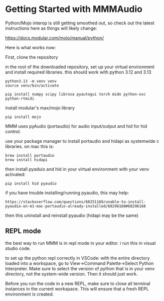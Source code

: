 # Getting Started with MMMAudio

Python/Mojo interop is still getting smoothed out, so check out the latest instructions here as things will likely change:

https://docs.modular.com/mojo/manual/python/

Here is what works now:

First, clone the repository

in the root of the downloaded repository, set up your virtual environment and install required libraries. this should work with python 3.12 and 3.13
```
python3.13 -m venv venv
source venv/bin/activate

pip install numpy scipy librosa pyautogui torch mido python-osc python-rtmidi
```
install modular's max/mojo library
```
pip install mojo
```

MMM uses pyAudio (portaudio) for audio input/output and hid for hid control.

use your package manager to install portaudio and hidapi as systemwide c libraries. on mac this is:
```
brew install portaudio
brew install hidapi
```

then install pyaduio and hid in your virtual environment
with your venv activated:
```
pip install hid pyaudio
```

if you have trouble installing/running pyaudio, this may help:
```
https://stackoverflow.com/questions/68251169/unable-to-install-pyaudio-on-m1-mac-portaudio-already-installed/68296168#68296168
```

then this uninstall and reinstall pyaudio (hidapi may be the same)

## REPL mode

the best way to run MMM is in repl mode in your editor. i run this in visual studio code. 

to set up the python repl correctly in VSCode: with the entire directory loaded into a workspace, go to View->Command Palette->Select Python Interpreter. Make sure to select the version of python that is in your venv directory, not the system-wide version. Then it should just work. 

Before you run the code in a new REPL, make sure to close all terminal instances in the current workspace. This will ensure that a fresh REPL environment is created.
